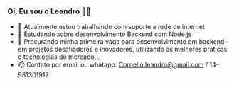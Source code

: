 ### Oi, Eu sou o Leandro 👋😁


- 🔭 Atualmente estou trabalhando com suporte a rede de internet
- 🌱 Estudando sobre desenvolvimento Backend com Node.js
- 👯 Procurando minha primeira vaga para desenvolvimento em backend em projetos desafiadores e inovadores, utilizando as melhores práticas e tecnologias do mercado...
- 📫 Contato por email ou whatapp: Cornelio.leandro@gmail.com / 14-981301912

  
  
